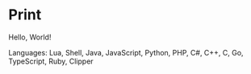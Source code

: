 # Print

Hello, World!

Languages: Lua, Shell, Java, JavaScript, Python, PHP, C#, C++, C, Go, TypeScript, Ruby, Clipper
